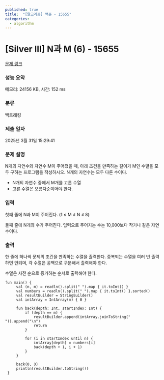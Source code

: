 ```yaml
---
published: true
title:  "[알고리즘] 백준 - 15655"
categories:
  - algorithm
---
```


# [Silver III] N과 M (6) - 15655

[문제 링크](https://www.acmicpc.net/problem/15655)

### 성능 요약

메모리: 24156 KB, 시간: 152 ms

### 분류

백트래킹

### 제출 일자

2025년 3월 31일 15:29:41

### 문제 설명

<p>N개의 자연수와 자연수 M이 주어졌을 때, 아래 조건을 만족하는 길이가 M인 수열을 모두 구하는 프로그램을 작성하시오. N개의 자연수는 모두 다른 수이다.</p>

<ul>
	<li>N개의 자연수 중에서 M개를 고른 수열</li>
	<li>고른 수열은 오름차순이어야 한다.</li>
</ul>

### 입력

 <p>첫째 줄에 N과 M이 주어진다. (1 ≤ M ≤ N ≤ 8)</p>

<p>둘째 줄에 N개의 수가 주어진다. 입력으로 주어지는 수는 10,000보다 작거나 같은 자연수이다.</p>

### 출력

 <p>한 줄에 하나씩 문제의 조건을 만족하는 수열을 출력한다. 중복되는 수열을 여러 번 출력하면 안되며, 각 수열은 공백으로 구분해서 출력해야 한다.</p>

<p>수열은 사전 순으로 증가하는 순서로 출력해야 한다.</p>


~~~
fun main() {
     val (n, m) = readln().split(" ").map { it.toInt() }
     val numbers = readln().split(" ").map { it.toInt() }.sorted()
     val resultBuilder = StringBuilder()
     val intArray = IntArray(m) { 0 }
 
     fun back(depth: Int, startIndex: Int) {
         if (depth == m) {
             resultBuilder.append(intArray.joinToString(" ")).append("\n")
             return
         }
 
         for (i in startIndex until n) {
             intArray[depth] = numbers[i]
             back(depth + 1, i + 1)
         }
     }
 
     back(0, 0)
     println(resultBuilder.toString())
 }
~~~